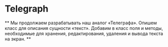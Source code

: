 # Telegraph
 
 ** Мы продолжаем разрабатывать наш аналог «Телеграфа». Опишем класс для описания сущности «текст». Добавим в класс поля и методы, необходимые для хранения, редактирования, удаления и вывода текста на экран. ** 
